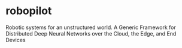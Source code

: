 # robopilot
Robotic systems for an unstructured world. A Generic Framework for Distributed Deep Neural Networks over the Cloud, the Edge, and End Devices
